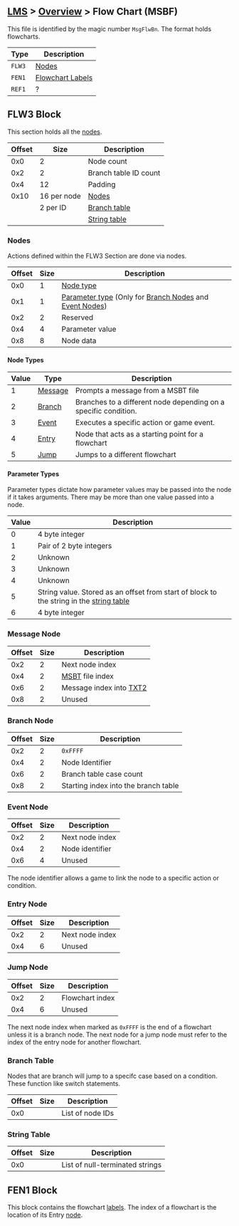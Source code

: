 ## [LMS](../../formats.md#lms) > [Overview](overview.md) > Flow Chart (MSBF)

This file is identified by the magic number `MsgFlwBn`. The format holds flowcharts.

| Type | Description |
| --- | --- |
| `FLW3` | [Nodes](#flw3-block) |
| `FEN1` | [Flowchart Labels](#fen1-block) |
| `REF1` | ? |

## FLW3 Block
This section holds all the [nodes](#nodes).

| Offset | Size | Description |
| --- | --- | --- |
| 0x0 | 2  | Node count |
| 0x2 | 2  | Branch table ID count |
| 0x4 | 12 | Padding |
| 0x10 | 16 per node | [Nodes](#nodes)
| | 2 per ID | [Branch table](#branch-table) |
| | | [String table](#string-table)

### Nodes
Actions defined within the FLW3 Section are done via nodes. 

| Offset | Size | Description |
| --- | --- | --- |
| 0x0 | 1 | [Node type](#node-types) |
| 0x1 | 1|  [Parameter type](#parameter-types) (Only for [Branch Nodes](#branch-node) and [Event Nodes](#event-node))|
| 0x2 | 2 | Reserved |
| 0x4 | 4 | Parameter value |
| 0x8 | 8 | Node data |

#### Node Types
| Value | Type | Description |
| --- | --- | --- |
| 1 | [Message](#message-node) | Prompts a message from a MSBT file |
| 2 | [Branch](#branch-node) | Branches to a different node depending on a specific condition. |
| 3 | [Event](#event-node) | Executes a specific action or game event. | 
| 4 | [Entry](#entry-node) | Node that acts as a starting point for a flowchart |
| 5 | [Jump](#jump-node) | Jumps  to a different flowchart |

#### Parameter Types
Parameter types dictate how parameter values may be passed into the node if it takes arguments. There may be more than one value passed into a node.

| Value | Description |
| --- | --- |
| 0 | 4 byte integer |
| 1 | Pair of 2 byte integers |
| 2 | Unknown | 
| 3 | Unknown |
| 4 | Unknown |
| 5 | String value. Stored as an offset from start of block to the string in the [string table](#string-table) |
| 6 | 4 byte integer |

### Message Node
| Offset | Size | Description |
| --- | --- | --- |
| 0x2 | 2 | Next node index |
| 0x4 | 2 | [MSBT](msbt.md) file index |
| 0x6 | 2 | Message index into [TXT2](msbt.md#txt2-block) |
| 0x8 | 2 | Unused |

### Branch Node 
| Offset | Size | Description |
| --- | --- | --- |
| 0x2 | 2 | `0xFFFF`|
| 0x4 | 2 | Node Identifier |
| 0x6 | 2 | Branch table case count |
| 0x8 | 2 | Starting index into the branch table |

### Event Node
| Offset | Size | Description |
| --- | --- | --- |
| 0x2 | 2 | Next node index |
| 0x4 | 2 | Node identifier |
| 0x6 | 4 | Unused |

The node identifier allows a game to link the node to a specific action or condition. 

### Entry Node
| Offset | Size | Description |
| --- | --- | --- |
| 0x2 | 2 | Next node index |
| 0x4 | 6 | Unused |

### Jump Node
| Offset | Size | Description |
| --- | --- | --- |
| 0x2 | 2 | Flowchart index|
| 0x4 | 6 | Unused |

The next node index when marked as `0xFFFF` is the end of a flowchart unless it is a branch node. The next node for a jump node must refer to the index of the entry node for another flowchart.

### Branch Table
Nodes that are branch will jump to a specifc case based on a condition. These function like switch statements.

| Offset | Size | Description |
| --- | --- | --- |
| 0x0 || List of node IDs |

### String Table 
| Offset | Size | Description |
| --- | --- | --- |
| 0x0 || List of null-terminated strings | 

## FEN1 Block
This block contains the flowchart [labels](overview.md#hash-tables). The index of a flowchart is the location of its Entry [node](#nodes).
